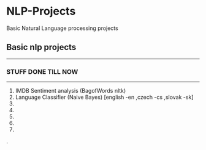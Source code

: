 # NLP-Projects
Basic Natural Language processing projects


## Basic nlp projects 
---
### STUFF DONE TILL NOW
-----
1. IMDB Sentiment analysis (BagofWords nltk)
2. Language Classifier (Naive Bayes) [english -en ,czech -cs ,slovak -sk]
3.
4.
5.
6.
7.
.
